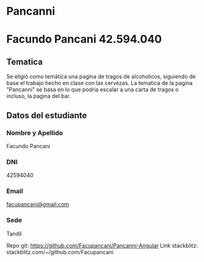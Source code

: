 # Pancanni



# Facundo Pancani 42.594.040


## Tematica

Se eligió como temática una pagina de tragos de alcoholicos, siguiendo de base el trabajo hecho en clase con las cervezas.
La tematica de la pagina "Pancanni" se basa en lo que podria escalar a una carta de tragos o incluso, la pagina del bar.

## Datos del estudiante

### Nombre y Apellido

Facundo Pancani

### DNI

42594040

### Email

facupancani@gmail.com

### Sede

Tandil

Repo git:
https://github.com/Facupancani/Pancanni-Angular
Link stackblitz:
stackblitz.com/~/github.com/Facupancani

